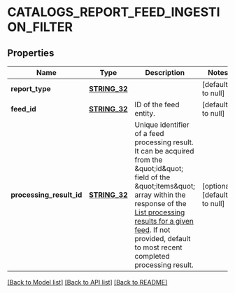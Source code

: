 # CATALOGS_REPORT_FEED_INGESTION_FILTER

## Properties
Name | Type | Description | Notes
------------ | ------------- | ------------- | -------------
**report_type** | [**STRING_32**](STRING_32.md) |  | [default to null]
**feed_id** | [**STRING_32**](STRING_32.md) | ID of the feed entity. | [default to null]
**processing_result_id** | [**STRING_32**](STRING_32.md) | Unique identifier of a feed processing result. It can be acquired from the \&quot;id\&quot; field of the \&quot;items\&quot; array within the response of the [List processing results for a given feed](/docs/api/v5/#operation/feed_processing_results/list). If not provided, default to most recent completed processing result. | [optional] [default to null]

[[Back to Model list]](../README.md#documentation-for-models) [[Back to API list]](../README.md#documentation-for-api-endpoints) [[Back to README]](../README.md)


